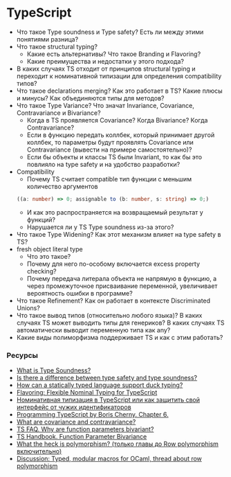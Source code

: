 # TypeScript

* Что такое Type soundness и Type safety? Есть ли между этими понятиями разница?
* Что такое structural typing? 
  * Какие есть альтернативы? Что такое Branding и Flavoring?
  * Какие преимущества и недостатки у этого подхода?
* В каких случаях TS отходит от принципов structural typing и переходит к номинативной типизации для определения compatibility типов?
* Что такое declarations merging? Как это работает в TS? Какие плюсы и минусы? Как объединяются типы для методов?
* Что такое Type Variance? Что значат Invariance, Covariance, Contravariance и Bivariance?
  * Когда в TS проявляется Covariance? Когда Bivariance? Когда Contravariance?
  * Если в функцию передать коллбек, который принимает другой коллбек, то параметры будут проявлять Covariance или Contravariance (вывести на примере самостоятельно)?
  * Если бы объекты и классы TS были Invariant, то как бы это повлияло на type safety и на удобство разработки?
* Compatibility
  * Почему TS считает compatible тип функции с меньшим количество аргументов
   ```typescript
   ((a: number) => 0; assignable to (b: number, s: string) => 0;)
   ```
  * И как это распространяется на возвращаемый результат у функций?
  * Нарушается ли у TS Type soundness из-за этого?
* Что такое Type Widening? Как этот механизм влияет на type safety в TS?
* fresh object literal type
  * Что это такое?
  * Почему для него по-особому включается excess property checking?
  * Почему передача литерала объекта не напрямую в функцию, а через промежуточное присваивание переменной, увеличивает вероятность ошибки в программе?
* Что такое Refinement? Как он работает в контексте Discriminated Unions?
* Что такое вывод типов (относительно любого языка)? В каких случаях TS может выводить типы для генериков? В каких случаях TS автоматически выводит переменную типа как any?
* Какие виды полиморфизма поддерживает TS и как с этим работать?

### Ресурсы

* [What is Type Soundness?](http://jschuster.org/blog/2017/03/21/what-is-type-soundness/)
* [Is there a difference between type safety and type soundness?](https://cs.stackexchange.com/questions/82155/is-there-a-difference-between-type-safety-and-type-soundness)
* [How can a statically typed language support duck typing?](https://softwareengineering.stackexchange.com/questions/252984/how-can-a-statically-typed-language-support-duck-typing)
* [Flavoring: Flexible Nominal Typing for TypeScript](https://spin.atomicobject.com/2018/01/15/typescript-flexible-nominal-typing/)
* [Номинативная типизация в TypeScript или как защитить свой интерфейс от чужих идентификаторов](https://habr.com/ru/post/446768/)
* [Programming TypeScript by Boris Cherny. Chapter 6.](https://learning.oreilly.com/library/view/programming-typescript/9781492037644/ch06.html)
* [What are covariance and contravariance?](https://www.stephanboyer.com/post/132/what-are-covariance-and-contravariance)
* [TS FAQ. Why are function parameters bivariant?](https://github.com/Microsoft/TypeScript/wiki/FAQ#why-are-function-parameters-bivariant)
* [TS Handbook. Function Parameter Bivariance](https://www.typescriptlang.org/docs/handbook/type-compatibility.html#function-parameter-bivariance)
* [What the heck is polymorphism? (только главы до Row polymorphism  включительно)](https://dev.to/jvanbruegge/what-the-heck-is-polymorphism-nmh)
* [Discussion: Typed, modular macros for OCaml, thread about row polymorphism](https://news.ycombinator.com/item?id=13046210)

